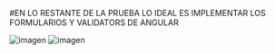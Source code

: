 #EN LO RESTANTE DE LA PRUEBA LO IDEAL ES IMPLEMENTAR LOS FORMULARIOS Y VALIDATORS DE ANGULAR


![imagen](https://github.com/Aristi35/pruebaCoink/assets/11893455/c560785c-7ad0-4912-907d-c7ac99b61106)   ![imagen](https://github.com/Aristi35/pruebaCoink/assets/11893455/40a494ba-5724-4976-9fe8-01a0ba849c6b)

